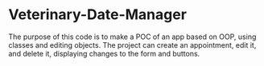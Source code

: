 # Veterinary-Date-Manager
 The purpose of this code is to make a POC of an app based on OOP, using classes and editing objects.  The project can create an appointment, edit it, and delete it, displaying changes to the form and buttons.
